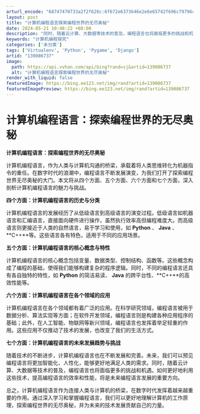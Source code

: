 ```yaml
---
arturl_encode: "68747470733a2f2f626c:6f672e6373646e2e6e65742f696c79796c6d655f313032762f:61727469636c652f64657461696c732f313339303836373337"
layout: post
title: "计算机编程语言探索编程世界的无尽奥秘"
date: 2024-05-21 10:48:22 +08:00
description: "同时，随着云计算、大数据等技术的普及，编程语言也将面临更多的挑战和机遇。如何更好地利用这些技术，提高"
keywords: "计算机编程探究"
categories: ['未分类']
tags: ['Virtualenv', 'Python', 'Pygame', 'Django']
artid: "139086737"
image:
  path: https://api.vvhan.com/api/bing?rand=sj&artid=139086737
  alt: "计算机编程语言探索编程世界的无尽奥秘"
render_with_liquid: false
featuredImage: https://bing.ee123.net/img/rand?artid=139086737
featuredImagePreview: https://bing.ee123.net/img/rand?artid=139086737
---
```


# 计算机编程语言：探索编程世界的无尽奥秘

**计算机编程语言：探索编程世界的无尽奥秘**

计算机编程语言，作为人类与计算机沟通的桥梁，承载着将人类思维转化为机器指令的重任。在数字时代的浪潮中，编程语言不断发展演变，为我们打开了探索编程世界无尽奥秘的大门。本文将从四个方面、五个方面、六个方面和七个方面，深入剖析计算机编程语言的魅力与挑战。

**四个方面：计算机编程语言的历史与分类**

计算机编程语言的发展经历了从低级语言到高级语言的演变过程。低级语言如机器语言和汇编语言，直接面向硬件进行操作，虽然执行效率高但编程难度大。而高级语言则更接近于人类的自然语言，易于学习和使用，如
**Python**
、
**Java**
、**C++**等。这些语言各有特色，适用于不同的应用场景。

**五个方面：计算机编程语言的核心概念与特性**

计算机编程语言的核心概念包括变量、数据类型、控制结构、函数等。这些概念构成了编程的基础，使得我们能够构建复杂的程序逻辑。同时，不同的编程语言还具有各自独特的特性，如
**Python**
的简洁易读、
**Java**
的跨平台性、**C++**的高效性能等。

**六个方面：计算机编程语言在各个领域的应用**

计算机编程语言在各个领域都有着广泛的应用。在科学研究领域，编程语言被用于数据分析、算法实现等方面；在软件开发领域，编程语言则是构建各种应用程序的基础；此外，在人工智能、物联网等新兴领域，编程语言也发挥着举足轻重的作用。这些应用不仅推动了技术的发展，也改变了我们的生活方式。

**七个方面：计算机编程语言的未来发展趋势与挑战**

随着技术的不断进步，计算机编程语言也在不断发展和完善。未来，我们可以预见编程语言将更加智能化、人性化，能够更好地满足人类的需求。同时，随着云计算、大数据等技术的普及，编程语言也将面临更多的挑战和机遇。如何更好地利用这些技术，提高编程语言的效率和性能，将是未来编程语言发展的重要方向。

总之，计算机编程语言作为连接人类与计算机的桥梁，在数字时代发挥着越来越重要的作用。通过深入学习和掌握编程语言，我们可以更好地理解计算机的工作原理，探索编程世界的无尽奥秘，并为未来的技术发展贡献自己的力量。